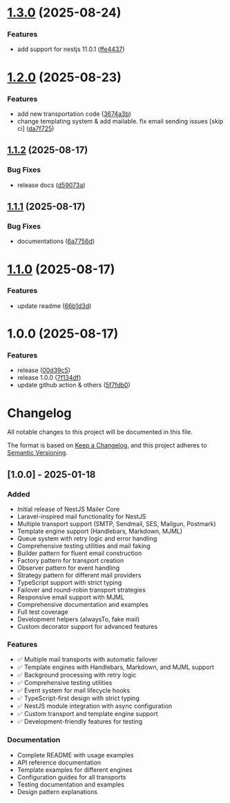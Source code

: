 # [1.3.0](https://github.com/Mahmudulazamshohan/nestjs-mailable/compare/v1.2.0...v1.3.0) (2025-08-24)


### Features

* add support for nestjs 11.0.1 ([ffe4437](https://github.com/Mahmudulazamshohan/nestjs-mailable/commit/ffe4437a68219e7bd743c0e3035f2baf10b4802f))

# [1.2.0](https://github.com/Mahmudulazamshohan/nestjs-mailable/compare/v1.1.2...v1.2.0) (2025-08-23)


### Features

* add new transportation code ([3674a3b](https://github.com/Mahmudulazamshohan/nestjs-mailable/commit/3674a3bc99b739887454201845bb3cc8ed5efd3a))
* change templating system & add mailable. fix email sending issues [skip ci] ([da7f725](https://github.com/Mahmudulazamshohan/nestjs-mailable/commit/da7f725bd56923c7bd5b905fdba70bff3057ac55))

## [1.1.2](https://github.com/Mahmudulazamshohan/nestjs-mailable/compare/v1.1.1...v1.1.2) (2025-08-17)


### Bug Fixes

* release docs ([d59073a](https://github.com/Mahmudulazamshohan/nestjs-mailable/commit/d59073a97e77d1829a5d4aaaf72d5a303492b9fa))

## [1.1.1](https://github.com/Mahmudulazamshohan/nestjs-mailable/compare/v1.1.0...v1.1.1) (2025-08-17)


### Bug Fixes

* documentations ([6a7756d](https://github.com/Mahmudulazamshohan/nestjs-mailable/commit/6a7756d6c89de70f2ff3b1572f0cf3c4e9478fbf))

# [1.1.0](https://github.com/Mahmudulazamshohan/nestjs-mailable/compare/v1.0.0...v1.1.0) (2025-08-17)


### Features

* update readme ([66b1d3d](https://github.com/Mahmudulazamshohan/nestjs-mailable/commit/66b1d3d0181ed4086bdcf83be92fc349dbd5ce84))

# 1.0.0 (2025-08-17)


### Features

* release ([00d39c5](https://github.com/Mahmudulazamshohan/nestjs-mailable/commit/00d39c55fd8b5fd8393dfff22dbb9b9b6fb5484d))
* release 1.0.0 ([7f134df](https://github.com/Mahmudulazamshohan/nestjs-mailable/commit/7f134dfee093a2da2ccea87ed97d617951ad42bf))
* update github action & others ([5f7fdb0](https://github.com/Mahmudulazamshohan/nestjs-mailable/commit/5f7fdb0f17640b7d7d7987822ea8a3a3ba73b589))

# Changelog

All notable changes to this project will be documented in this file.

The format is based on [Keep a Changelog](https://keepachangelog.com/en/1.0.0/),
and this project adheres to [Semantic Versioning](https://semver.org/spec/v2.0.0.html).

## [1.0.0] - 2025-01-18

### Added
- Initial release of NestJS Mailer Core
- Laravel-inspired mail functionality for NestJS
- Multiple transport support (SMTP, Sendmail, SES, Mailgun, Postmark)
- Template engine support (Handlebars, Markdown, MJML)
- Queue system with retry logic and error handling
- Comprehensive testing utilities and mail faking
- Builder pattern for fluent email construction
- Factory pattern for transport creation
- Observer pattern for event handling
- Strategy pattern for different mail providers
- TypeScript support with strict typing
- Failover and round-robin transport strategies
- Responsive email support with MJML
- Comprehensive documentation and examples
- Full test coverage
- Development helpers (alwaysTo, fake mail)
- Custom decorator support for advanced features

### Features
- ✅ Multiple mail transports with automatic failover
- ✅ Template engines with Handlebars, Markdown, and MJML support
- ✅ Background processing with retry logic
- ✅ Comprehensive testing utilities
- ✅ Event system for mail lifecycle hooks
- ✅ TypeScript-first design with strict typing
- ✅ NestJS module integration with async configuration
- ✅ Custom transport and template engine support
- ✅ Development-friendly features for testing

### Documentation
- Complete README with usage examples
- API reference documentation
- Template examples for different engines
- Configuration guides for all transports
- Testing documentation and examples
- Design pattern explanations
